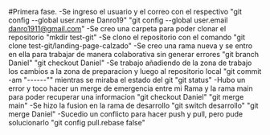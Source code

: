 #Primera fase.
-Se ingreso el usuario y el correo con el respectivo "git config --global user.name Danro19" "git config --global user.email danro1911@gmail.com" 
-Se creo una carpeta para poder clonar el repositorio "mkdir test-git"
-Se clono el repositorio con el comando "git clone test-git/landing-page-calzado" 
-Se creo una rama nueva y se entro en ella para trabajar de manera colaborativa sin generar errores "git branch Daniel" "git checkout Daniel"
-Se trabajo añadiendo de la zona de trabajo los cambios a la zona de preparacion y luego al repositorio local "git commit -am "------"" mientras se miraba el estado del git "git status"
-Hubo un error y toco hacer un merge de emergencia entre mi Rama y la rama main para poder recuperar una informacion "git checkout Daniel" "git merge main"
-Se hizo la fusion en la rama de desarrollo "git switch desarrollo" "git merge Daniel"
-Sucedio un conflicto para hacer push y pull, pero pude solucionarlo "git config pull.rebase false"    

